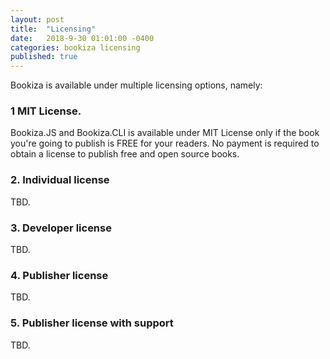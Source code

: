 ```yaml
---
layout: post
title:  "Licensing"
date:   2018-9-30 01:01:00 -0400
categories: bookiza licensing
published: true
---
```


Bookiza is available under multiple licensing options, namely:



### 1 MIT License. 
Bookiza.JS and Bookiza.CLI is available under MIT License only if the book you're going to publish is FREE for your readers. No payment is required to obtain a license to publish free and open source books.

### 2. Individual license
TBD.

### 3. Developer license
TBD.

### 4. Publisher license
TBD.

### 5. Publisher license with support
TBD.

